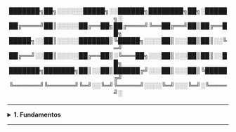
<div align="Center"> 
  

<h4>

███████╗██╗░░░░░░█████╗░░██████╗████████╗██╗░█████╗░
██╔════╝██║░░░░░██╔══██╗██╔════╝╚══██╔══╝██║██╔══██╗
█████╗░░██║░░░░░███████║╚█████╗░░░░██║░░░██║██║░░╚═╝
██╔══╝░░██║░░░░░██╔══██║░╚═══██╗░░░██║░░░██║██║░░██╗
███████╗███████╗██║░░██║██████╔╝░░░██║░░░██║╚█████╔╝
╚══════╝╚══════╝╚═╝░░╚═╝╚═════╝░░░░╚═╝░░░╚═╝░╚════╝░
</h4>
</div>

----

<details>
  <summary><b> 1. Fundamentos</b></summary>
<div align="Left"> 
<br>

E1.1 - O que é o "Elastic Stack"?  
 >  - Conjunto de ferramentas criadas pela Elastic  
 >    - Visa coleta, armazenamento, busca, análise e visualização de dados;  
 >    - Principalmente, dados de logs, métricas e eventos;  
 >    - Usado para monitoramento, observabilidade, análise de segurança e business intelligence.   
  
E1.2 - Componentes do Elastic Stack:  
 > - Elasticsearch: Motor de busca e análise de dados - como se fosse um banco de dados orientado a documentos (JSON);  
 > - Logstash: Ferramenta de ETL (Extract, Transform, Load) - coleta os dados das fontes e envia ao Elasticsearch;  
 > - Kibana: Interface de Visualização do Elastic Stack;   
 > - Beats: Agentes que coletam os dados diretamente...  
 >   - Filebeat: Logs;  
 >   - Metricbeat: Métricas;  
 >   - Packetbeat: Rede;  
 >   - Auditbeat: Processos, Auditoria;  
 >   - Heartbeat: Serviços e Tempo de Resposta;  
 >     - Journalbeat: systemd journal (Depreciado).
 > - Elastic APM: Performance de Aplicações
 >   - APM Server: Coleta de dados instrumentados; 
 >   - APM Agent: Biblioteca para ser usada no código / aplicação, para instrumentalização.
 > - Elastic Security: Monitoramento e Análise de Segurança.
  
E1.3 - Diferença entre ELK e EFK  
 > - ELK: Stack com o uso do Logstash - "L" - Pipelines complexos de dados e transformações avançadas (Mais pesado);  
 > - EFK: Stack com o uso do Fluentd - "F" - Fácil integração com Pods e Clusters, usado muito com Containers e Kubernetes (Mais leve).  

E1.4 - Implantação c/ Docker  
 > | Componentes                                                                                                                                                           |
 > |-----------------------------------------------------------------------------------------------------------------------------------------------------------------------|
 > | <a href="https://www.elastic.co/docs/deploy-manage/deploy/self-managed/install-elasticsearch-docker-basic">1. Instalação ElasticSearch</a> | 
 > | <a href="https://www.elastic.co/docs/deploy-manage/deploy/self-managed/install-elasticsearch-docker-basic#run-kibana-docker">2. Instalação Kibana |
 > | <a href="https://www.elastic.co/docs/deploy-manage/deploy/self-managed/install-elasticsearch-docker-basic#_add_more_nodes">3. Adição de Múltiplos Nós |
  
E1.5 - Índice  
 > - Banco de Dados no ElasticSearch  
 >   - Armazena documentos, definindo como os dados são organizados e consultados  
 >   - Componentes do Índice:  
 >     - Documentos (JSON);  
 >     - Mapeamentos (Estrutura dos Dados);  
 >     - Particionado em Shards.     

E1.6 - Documento  
 > - Unidade de Informação (Registro), armazenado em JSON;  
 > - Cada documento tem um ID;  
 > - Os mapeamentos podem ser diferentes;   
 > - Imutável: Quando atualizado, o registro é criado novamente e o antigo é marcado para exclusão.  

E1.7 - Mapeamento  


</div> 
</details>

----
